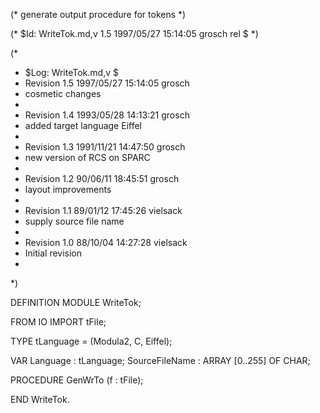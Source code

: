 (* generate output procedure for tokens *)

(* $Id: WriteTok.md,v 1.5 1997/05/27 15:14:05 grosch rel $ *)

(*
 * $Log: WriteTok.md,v $
 * Revision 1.5  1997/05/27 15:14:05  grosch
 * cosmetic changes
 *
 * Revision 1.4  1993/05/28 14:13:21  grosch
 * added target language Eiffel
 *
 * Revision 1.3  1991/11/21  14:47:50  grosch
 * new version of RCS on SPARC
 *
 * Revision 1.2  90/06/11  18:45:51  grosch
 * layout improvements
 * 
 * Revision 1.1	 89/01/12  17:45:26  vielsack
 * supply source file name
 * 
 * Revision 1.0	 88/10/04  14:27:28  vielsack
 * Initial revision
 * 
 *)

DEFINITION MODULE WriteTok;

  FROM IO IMPORT tFile;

  TYPE tLanguage = (Modula2, C, Eiffel);
  
  VAR
    Language  : tLanguage;
    SourceFileName : ARRAY [0..255] OF CHAR;

  PROCEDURE GenWrTo (f : tFile);

END WriteTok.
